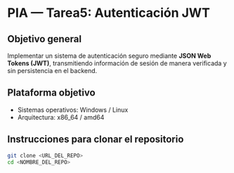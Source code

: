 # PIA — Tarea5: Autenticación JWT

## Objetivo general
Implementar un sistema de autenticación seguro mediante **JSON Web Tokens (JWT)**, transmitiendo información de sesión de manera verificada y sin persistencia en el backend.

## Plataforma objetivo
- Sistemas operativos: Windows / Linux  
- Arquitectura: x86_64 / amd64

## Instrucciones para clonar el repositorio
```bash
git clone <URL_DEL_REPO>
cd <NOMBRE_DEL_REPO>

